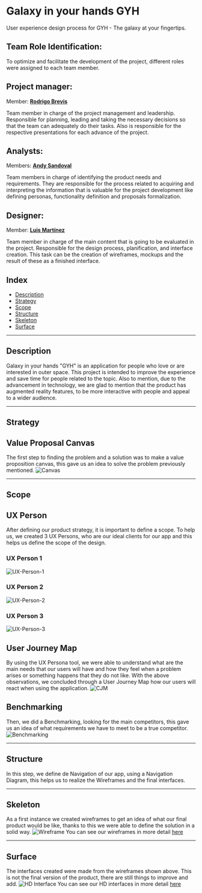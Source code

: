 # Galaxy in your hands GYH
User experience design process for GYH - The galaxy at your fingertips.
## Team Role Identification:
To optimize and facilitate the development of the project, different roles were assigned to each team member.

## Project manager:
Member: [**Rodrigo Brevis**](https://github.com/R0drig0br)

Team member in charge of the project management and leadership. Responsible for planning, leading and taking the necessary decisions  so that the team can adequately do their tasks. Also is responsible for the respective presentations for each advance of the project.

## Analysts:
Members: [**Andy Sandoval**](https://github.com/andysandoval)

Team members in charge of identifying the product needs and requirements. They are responsible for the process related to acquiring and interpreting the information that is valuable for the project development like defining personas, functionality definition and proposals formalization.

## Designer:
Member: [**Luis Martínez**](https://github.com/LX699)

Team member in charge of the main content that is going to be evaluated in the project. Responsible for the design process, planification, and interface creation. This task can be the creation of wireframes, mockups and the result of these as a finished interface.

## Index
- [Description](#description)
- [Strategy](#strategy)
- [Scope](#scope)
- [Structure](#structure)
- [Skeleton](#skeleton)
- [Surface](#surface)

---
## Description
Galaxy in your hands "GYH" is an application for people who love or are interested in outer space. This project is intended to improve the experience and save time for people related to the topic. Also to mention, due to the advancement in technology, we are glad to mention that the product has augmented reality features, to be more interactive with people and appeal to a wider audience.

---
## Strategy
## Value Proposal Canvas
The first step to finding the problem and a solution was to make a value proposition canvas, this gave us an idea to solve the problem previously mentioned.
![Canvas](https://github.com/andysandoval/gyhapp-uxd/blob/bfb87d9be67619e30e6477e0f290a011cd081872/deliverables/Value%20Proposition%20Canvas/Value-Proposition-Canvas.png)

---
## Scope
## UX Person
After defining our product strategy, it is important to define a scope. To help us, we created 3 UX Persons, who are our ideal clients for our app and this helps us define the scope of the design.

### UX Person 1
![UX-Person-1](https://github.com/andysandoval/gyhapp-uxd/blob/bfb87d9be67619e30e6477e0f290a011cd081872/deliverables/UX%20Person/UX%20Person%201.png)
### UX Person 2
![UX-Person-2](https://github.com/andysandoval/gyhapp-uxd/blob/bfb87d9be67619e30e6477e0f290a011cd081872/deliverables/UX%20Person/UX%20Person%202.png)
### UX Person 3
![UX-Person-3](https://github.com/andysandoval/gyhapp-uxd/blob/bfb87d9be67619e30e6477e0f290a011cd081872/deliverables/UX%20Person/UX%20Person%203.png)

## User Journey Map
By using the UX Persona tool, we were able to understand what are the main needs that our users will have and how they feel when a problem arises or something happens that they do not like. With the above observations, we concluded through a User Journey Map how our users will react when using the application.
![CJM](https://github.com/andysandoval/gyhapp-uxd/blob/efc46408b8c28b6f5ba7e90f52fadcc77b4fc0c8/deliverables/User%20Journey%20Map/CJM.png)

## Benchmarking 
Then, we did a Benchmarking, looking for the main competitors, this gave us an idea of what requirements we have to meet to be a true competitor.
![Benchmarking](https://github.com/andysandoval/gyhapp-uxd/blob/efc46408b8c28b6f5ba7e90f52fadcc77b4fc0c8/deliverables/Benchmarking/Benchmarcking.png)

---
## Structure
In this step, we define de Navigation of our app, using a Navigation Diagram, this helps us to realize the Wireframes and the final interfaces.

---
## Skeleton
As a first instance we created wireframes to get an idea of what our final product would be like, thanks to this we were able to define the solution in a solid way.
![Wireframe](https://github.com/andysandoval/gyhapp-uxd/blob/e62ab6463f9c20d980fe0624b9b186493992d209/deliverables/Wireframes/Full-Wireframe.png)
You can see our wireframes in more detail [here](https://github.com/andysandoval/gyhapp-uxd/tree/efc46408b8c28b6f5ba7e90f52fadcc77b4fc0c8/deliverables/Wireframes)

---
## Surface
The interfaces created were made from the wireframes shown above. This is not the final version of the product, there are still things to improve and add.
![HD Interface](https://github.com/andysandoval/gyhapp-uxd/blob/e62ab6463f9c20d980fe0624b9b186493992d209/deliverables/Interfaces%20HD/Full-HD-interface.png)
You can see our HD interfaces in more detail [here](https://github.com/andysandoval/gyhapp-uxd/tree/efc46408b8c28b6f5ba7e90f52fadcc77b4fc0c8/deliverables/Interfaces%20HD)
